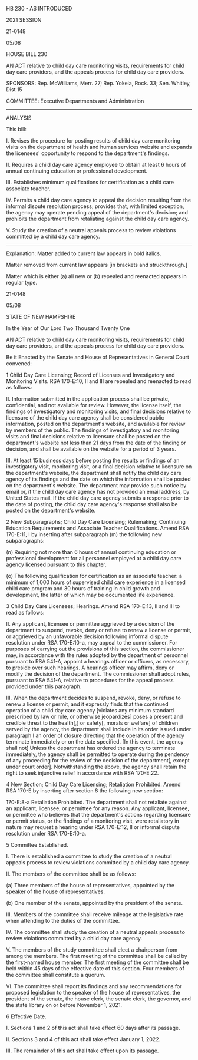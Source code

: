  HB 230 - AS INTRODUCED

 

 

2021 SESSION

 21-0148

 05/08

 

HOUSE BILL 230

 

AN ACT relative to child day care monitoring visits, requirements for child day care providers, and the appeals process for child day care providers.

 

SPONSORS: Rep. McWilliams, Merr. 27; Rep. Yokela, Rock. 33; Sen. Whitley, Dist 15

 

COMMITTEE: Executive Departments and Administration

 

-----------------------------------------------------------------

 

ANALYSIS

 

 This bill:

 

 I. Revises the procedure for posting results of child day care monitoring visits on the department of health and human services website and expands the licensees' opportunity to respond to the department's findings. 

 

 II. Requires a child day care agency employee to obtain at least 6 hours of annual continuing education or professional development.

 

 III. Establishes minimum qualifications for certification as a child care associate teacher.

 

 IV. Permits a child day care agency to appeal the decision resulting from the informal dispute resolution process; provides that, with limited exception, the agency may operate pending appeal of the department's decision; and prohibits the department from retaliating against the child day care agency.

 

 V. Study the creation of a neutral appeals process to review violations committed by a child day care agency.

 

- - - - - - - - - - - - - - - - - - - - - - - - - - - - - - - - - - - - - - - - - - - - - - - - - - - - - - - - - - - - - - - - - - - - - - - - - - - 

 

Explanation: Matter added to current law appears in bold italics.

 Matter removed from current law appears [in brackets and struckthrough.]

 Matter which is either (a) all new or (b) repealed and reenacted appears in regular type.

 21-0148

 05/08

 

STATE OF NEW HAMPSHIRE

 

In the Year of Our Lord Two Thousand Twenty One

 

AN ACT relative to child day care monitoring visits, requirements for child day care providers, and the appeals process for child day care providers.

 

Be it Enacted by the Senate and House of Representatives in General Court convened:

 

 1 Child Day Care Licensing; Record of Licenses and Investigatory and Monitoring Visits. RSA 170-E:10, II and III are repealed and reenacted to read as follows:

 II. Information submitted in the application process shall be private, confidential, and not available for review. However, the license itself, the findings of investigatory and monitoring visits, and final decisions relative to licensure of the child day care agency shall be considered public information, posted on the department's website, and available for review by members of the public. The findings of investigatory and monitoring visits and final decisions relative to licensure shall be posted on the department's website not less than 21 days from the date of the finding or decision, and shall be available on the website for a period of 3 years. 

 III. At least 15 business days before posting the results or findings of an investigatory visit, monitoring visit, or a final decision relative to licensure on the department's website, the department shall notify the child day care agency of its findings and the date on which the information shall be posted on the department's website. The department may provide such notice by email or, if the child day care agency has not provided an email address, by United States mail. If the child day care agency submits a response prior to the date of posting, the child day care agency's response shall also be posted on the department's website. 

 2 New Subparagraphs; Child Day Care Licensing; Rulemaking; Continuing Education Requirements and Associate Teacher Qualifications. Amend RSA 170-E:11, I by inserting after subparagraph (m) the following new subparagraphs:

 (n) Requiring not more than 6 hours of annual continuing education or professional development for all personnel employed at a child day care agency licensed pursuant to this chapter.

 (o) The following qualification for certification as an associate teacher: a minimum of 1,000 hours of supervised child care experience in a licensed child care program and 30 hours of training in child growth and development, the latter of which may be documented life experience.

 3 Child Day Care Licensees; Hearings. Amend RSA 170-E:13, II and III to read as follows:

 II. Any applicant, licensee or permittee aggrieved by a decision of the department to suspend, revoke, deny or refuse to renew a license or permit, or aggrieved by an unfavorable decision following informal dispute resolution under RSA 170-E:10-a, may appeal to the commissioner. For purposes of carrying out the provisions of this section, the commissioner may, in accordance with the rules adopted by the department of personnel pursuant to RSA 541-A, appoint a hearings officer or officers, as necessary, to preside over such hearings. A hearings officer may affirm, deny or modify the decision of the department. The commissioner shall adopt rules, pursuant to RSA 541-A, relative to procedures for the appeal process provided under this paragraph. 

 III. When the department decides to suspend, revoke, deny, or refuse to renew a license or permit, and it expressly finds that the continued operation of a child day care agency [violates any minimum standard prescribed by law or rule, or otherwise jeopardizes] poses a present and credible threat to the health[,] or safety[, morals or welfare] of children served by the agency, the department shall include in its order issued under paragraph I an order of closure directing that the operation of the agency terminate immediately or on the date specified. [In this event, the agency shall not] Unless the department has ordered the agency to terminate immediately, the agency shall be permitted to operate during the pendency of any proceeding for the review of the decision of the department[, except under court order]. Notwithstanding the above, the agency shall retain the right to seek injunctive relief in accordance with RSA 170-E:22.

 4 New Section; Child Day Care Licensing; Retaliation Prohibited. Amend RSA 170-E by inserting after section 8 the following new section:

 170-E:8-a Retaliation Prohibited. The department shall not retaliate against an applicant, licensee, or permittee for any reason. Any applicant, licensee, or permittee who believes that the department's actions regarding licensure or permit status, or the findings of a monitoring visit, were retaliatory in nature may request a hearing under RSA 170-E:12, II or informal dispute resolution under RSA 170-E:10-a. 

 5 Committee Established. 

 I. There is established a committee to study the creation of a neutral appeals process to review violations committed by a child day care agency.

 II. The members of the committee shall be as follows:

 (a) Three members of the house of representatives, appointed by the speaker of the house of representatives.

 (b) One member of the senate, appointed by the president of the senate.

 III. Members of the committee shall receive mileage at the legislative rate when attending to the duties of the committee.

 IV. The committee shall study the creation of a neutral appeals process to review violations committed by a child day care agency.

 V. The members of the study committee shall elect a chairperson from among the members. The first meeting of the committee shall be called by the first-named house member. The first meeting of the committee shall be held within 45 days of the effective date of this section. Four members of the committee shall constitute a quorum.

 VI. The committee shall report its findings and any recommendations for proposed legislation to the speaker of the house of representatives, the president of the senate, the house clerk, the senate clerk, the governor, and the state library on or before November 1, 2021.

 6 Effective Date.

 I. Sections 1 and 2 of this act shall take effect 60 days after its passage.

 II. Sections 3 and 4 of this act shall take effect January 1, 2022.

 III. The remainder of this act shall take effect upon its passage.

